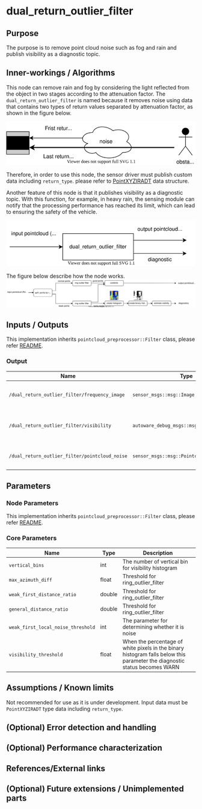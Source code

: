 # dual_return_outlier_filter

## Purpose

The purpose is to remove point cloud noise such as fog and rain and publish visibility as a diagnostic topic.

## Inner-workings / Algorithms

This node can remove rain and fog by considering the light reflected from the object in two stages according to the attenuation factor. The `dual_return_outlier_filter` is named because it removes noise using data that contains two types of return values separated by attenuation factor, as shown in the figure below.

![outlier_filter-return_type](./image/outlier_filter-return_type.drawio.svg)

Therefore, in order to use this node, the sensor driver must publish custom data including `return_type`. please refer to [PointXYZIRADT](https://github.com/tier4/AutowareArchitectureProposal.iv/blob/5d8dff0db51634f0c42d2a3e87ca423fbee84348/sensing/preprocessor/pointcloud/pointcloud_preprocessor/include/pointcloud_preprocessor/outlier_filter/dual_return_outlier_filter_nodelet.hpp#L86-L96) data structure.

Another feature of this node is that it publishes visibility as a diagnostic topic. With this function, for example, in heavy rain, the sensing module can notify that the processing performance has reached its limit, which can lead to ensuring the safety of the vehicle.

![outlier_filter-dual_return_overall](./image/outlier_filter-dual_return_overall.drawio.svg)

The figure below describe how the node works.
![outlier_filter-dual_return_detail](./image/outlier_filter-dual_return_detail.drawio.svg)

## Inputs / Outputs

This implementation inherits `pointcloud_preprocessor::Filter` class, please refer [README](../README.md).

### Output

| Name                                           | Type                                       | Description                                             |
| ---------------------------------------------- | ------------------------------------------ | ------------------------------------------------------- |
| `/dual_return_outlier_filter/frequency_image`  | `sensor_msgs::msg::Image`                  | The histogram image that represent visibility           |
| `/dual_return_outlier_filter/visibility`       | `autoware_debug_msgs::msg::Float32Stamped` | A representation of visibility with a value from 0 to 1 |
| `/dual_return_outlier_filter/pointcloud_noise` | `sensor_msgs::msg::Pointcloud2`            | The pointcloud removed as noise                         |

## Parameters

### Node Parameters

This implementation inherits `pointcloud_preprocessor::Filter` class, please refer [README](../README.md).

### Core Parameters

| Name                               | Type   | Description                                                                                                               |
| ---------------------------------- | ------ | ------------------------------------------------------------------------------------------------------------------------- |
| `vertical_bins`                    | int    | The number of vertical bin for visibility histogram                                                                       |
| `max_azimuth_diff`                 | float  | Threshold for ring_outlier_filter                                                                                         |
| `weak_first_distance_ratio`        | double | Threshold for ring_outlier_filter                                                                                         |
| `general_distance_ratio`           | double | Threshold for ring_outlier_filter                                                                                         |
| `weak_first_local_noise_threshold` | int    | The parameter for determining whether it is noise                                                                         |
| `visibility_threshold`             | float  | When the percentage of white pixels in the binary histogram falls below this parameter the diagnostic status becomes WARN |

## Assumptions / Known limits

Not recommended for use as it is under development.
Input data must be `PointXYZIRADT` type data including `return_type`.

## (Optional) Error detection and handling

## (Optional) Performance characterization

## References/External links

## (Optional) Future extensions / Unimplemented parts
